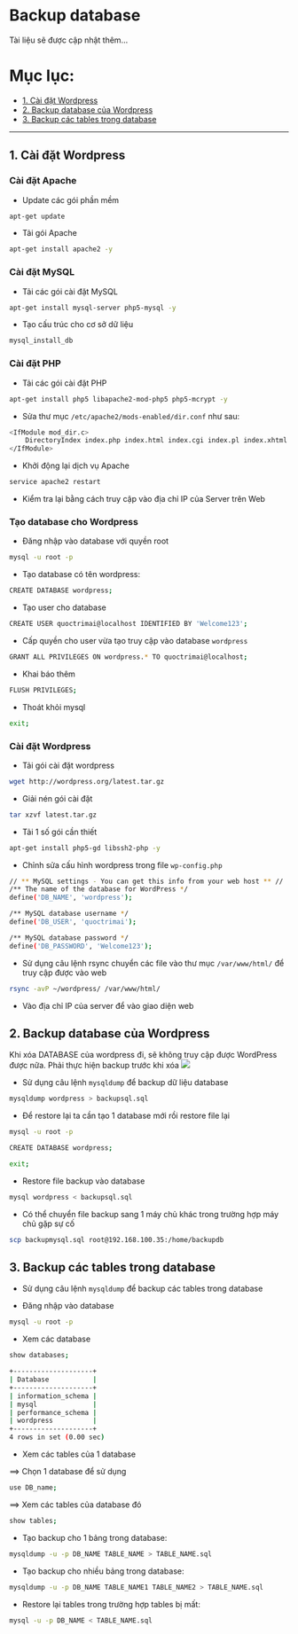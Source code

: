 # Backup database

Tài liệu sẽ được cập nhật thêm...

# Mục lục:
- [1. Cài đặt Wordpress](#1)
- [2. Backup database của Wordpress](#2)
- [3. Backup các tables trong database](#3)

----------------------------------

<a name="1"></a>
## 1. Cài đặt Wordpress

### Cài đặt Apache
- Update các gói phần mềm

```sh
apt-get update
```

- Tải gói Apache

```sh
apt-get install apache2 -y
```

### Cài đặt MySQL
- Tải các gói cài đặt MySQL

```sh
apt-get install mysql-server php5-mysql -y
```

- Tạo cấu trúc cho cơ sở dữ liệu

```sh
mysql_install_db
```

### Cài đặt PHP
- Tải các gói cài đặt PHP

```sh
apt-get install php5 libapache2-mod-php5 php5-mcrypt -y 
```

- Sửa thư mục `/etc/apache2/mods-enabled/dir.conf` như sau:

```sh
<IfModule mod_dir.c>
    DirectoryIndex index.php index.html index.cgi index.pl index.xhtml index.htm
</IfModule>
```

- Khởi động lại dịch vụ Apache

```sh
service apache2 restart
```

- Kiểm tra lại bằng cách truy cập vào địa chỉ IP của Server trên Web

### Tạo database cho Wordpress
- Đăng nhập vào database với quyền root

```sh
mysql -u root -p
```

- Tạo database có tên wordpress:

```sh
CREATE DATABASE wordpress;
```

- Tạo user cho database

```sh
CREATE USER quoctrimai@localhost IDENTIFIED BY 'Welcome123';
```

- Cấp quyền cho user vừa tạo truy cập vào database `wordpress`

```sh
GRANT ALL PRIVILEGES ON wordpress.* TO quoctrimai@localhost;
```

- Khai báo thêm

```sh
FLUSH PRIVILEGES;
```

- Thoát khỏi mysql

```sh
exit;
```

### Cài đặt Wordpress
- Tải gói cài đặt wordpress

```sh
wget http://wordpress.org/latest.tar.gz
```

- Giải nén gói cài đặt

```sh
tar xzvf latest.tar.gz
```

- Tải 1 số gói cần thiết

```sh
apt-get install php5-gd libssh2-php -y
```

- Chỉnh sửa cấu hình wordpress trong file `wp-config.php`

```sh
// ** MySQL settings - You can get this info from your web host ** //
/** The name of the database for WordPress */
define('DB_NAME', 'wordpress');

/** MySQL database username */
define('DB_USER', 'quoctrimai');

/** MySQL database password */
define('DB_PASSWORD', 'Welcome123');
```

- Sử dụng câu lệnh rsync chuyển các file vào thư mục `/var/www/html/` để truy cập được vào web

```sh
rsync -avP ~/wordpress/ /var/www/html/
```

- Vào địa chỉ IP của server để vào giao diện web

<a name="2"></a>
## 2. Backup database của Wordpress
Khi xóa DATABASE của wordpress đi, sẽ không truy cập được WordPress được nữa. Phải thực hiện backup trước khi xóa
<img src="http://prntscr.com/ec9z4a">

- Sử dụng câu lệnh `mysqldump` để backup dữ liệu database

```sh
mysqldump wordpress > backupsql.sql
```

- Để restore lại ta cần tạo 1 database mới rồi restore file lại

```sh
mysql -u root -p

CREATE DATABASE wordpress;

exit;
```

- Restore file backup vào database

```sh
mysql wordpress < backupsql.sql
```

- Có thể chuyển file backup sang 1 máy chủ khác trong trường hợp máy chủ gặp sự cố

```sh
scp backupmysql.sql root@192.168.100.35:/home/backupdb
```

<a name="3"></a>
## 3. Backup các tables trong database
- Sử dụng câu lệnh `mysqldump` để backup các tables trong database

- Đăng nhập vào database

```sh
mysql -u root -p
```

- Xem các database

```sh
show databases;

+--------------------+
| Database           |
+--------------------+
| information_schema |
| mysql              |
| performance_schema |
| wordpress          |
+--------------------+
4 rows in set (0.00 sec)
```

- Xem các tables của 1 database

==> Chọn 1 database để sử dụng

```sh
use DB_name;
```

==> Xem các tables của database đó

```sh
show tables;
```

- Tạo backup cho 1 bảng trong database:

```sh
mysqldump -u -p DB_NAME TABLE_NAME > TABLE_NAME.sql
```

- Tạo backup cho nhiều bảng trong database:

```sh
mysqldump -u -p DB_NAME TABLE_NAME1 TABLE_NAME2 > TABLE_NAME.sql
```

- Restore lại tables trong trường hợp tables bị mất:

```sh
mysql -u -p DB_NAME < TABLE_NAME.sql
```


















